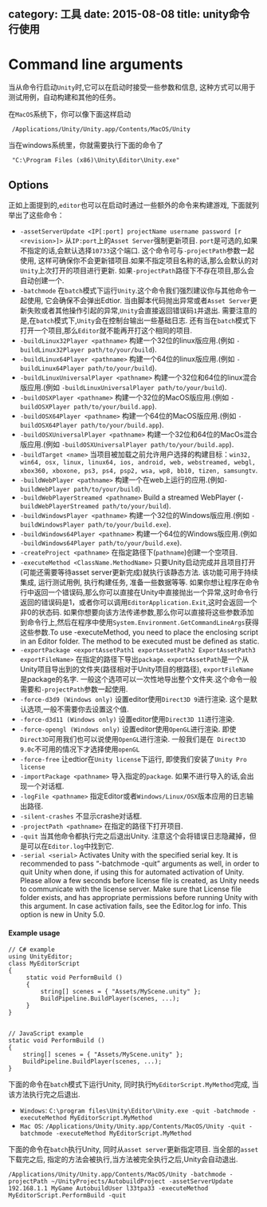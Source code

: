 category: 工具
date: 2015-08-08
title: unity命令行使用
---
# Command line arguments

当从命令行启动`Unity`时,它可以在启动时接受一些参数和信息, 这种方式可以用于测试用例，自动构建和其他的任务。

在`MacOS`系统下，你可以像下面这样启动
```
 /Applications/Unity/Unity.app/Contents/MacOS/Unity
```
当在windows系统里，你就需要执行下面的命令了
```
 "C:\Program Files (x86)\Unity\Editor\Unity.exe"
```

## Options

正如上面提到的,`editor`也可以在启动时通过一些额外的命令来构建游戏, 下面就列举出了这些命令：

* `-assetServerUpdate <IP[:port] projectName username password [r <revision>]>`	从`IP:port`上的`Asset Server`强制更新项目. `port`是可选的,如果不指定的话,会默认选择`10733`这个端口. 这个命令可与`-projectPath`参数一起使用, 这样可确保你不会更新错项目.如果不指定项目名称的话,那么会默认的对`Unity`上次打开的项目进行更新. 如果`-projectPath`路径下不存在项目,那么会自动创建一个.
* `-batchmode`  在`batch`模式下运行`Unity`.这个命令我们强烈建议你与其他命令一起使用, 它会确保不会弹出Edtior. 当由脚本代码抛出异常或者`Asset Server`更新失败或者其他操作引起的异常,`Unity`会直接返回错误码`1`并退出. 需要注意的是,在`batch`模式下,`Unity`会在控制台输出一些基础日志. 还有当在`batch`模式下打开一个项目,那么`Editor`就不能再开打这个相同的项目.
* `-buildLinux32Player <pathname>`	构建一个32位的linux版应用.(例如 `-buildLinux32Player path/to/your/build`).
* `-buildLinux64Player <pathname>`	构建一个64位的linux版应用.(例如 `-buildLinux64Player path/to/your/build`).
* `-buildLinuxUniversalPlayer <pathname>`	构建一个32位和64位的linux混合版应用.(例如 `-buildLinuxUniversalPlayer path/to/your/build`).
* `-buildOSXPlayer <pathname>`	构建一个32位的MacOS版应用.(例如 `-buildOSXPlayer path/to/your/build.app`).
* `-buildOSX64Player <pathname>`	构建一个64位的MacOS版应用.(例如 `-buildOSX64Player path/to/your/build.app`).
* `-buildOSXUniversalPlayer <pathname>`	构建一个32位和64位的MacOs混合版应用.(例如 `-buildOSXUniversalPlayer path/to/your/build.app`).
* `-buildTarget <name>`	当项目被加载之前允许用户选择的构建目标：`win32, win64, osx, linux, linux64, ios, android, web, webstreamed, webgl, xbox360, xboxone, ps3, ps4, psp2, wsa, wp8, bb10, tizen, samsungtv`.
* `-buildWebPlayer <pathname>`	构建一个在web上运行的应用.(例如`-buildWebPlayer path/to/your/build`).
* `-buildWebPlayerStreamed <pathname>`	Build a streamed WebPlayer (`-buildWebPlayerStreamed path/to/your/build`).
* `-buildWindowsPlayer <pathname>`	构建一个32位的Windows版应用.(例如  `-buildWindowsPlayer path/to/your/build.exe`).
* `-buildWindows64Player <pathname>`	构建一个64位的Windows版应用.(例如  `-buildWindows64Player path/to/your/build.exe`).
* `-createProject <pathname>`	在指定路径下(`pathname`)创建一个空项目.
* `-executeMethod <ClassName.MethodName>`	只要Unity启动完成并且项目打开(可能还需要等待asset server更新完成)就执行该静态方法. 该功能可用于持续集成, 运行测试用例, 执行构建任务, 准备一些数据等等. 如果你想让程序在命令行中返回一个错误码,那么你可以直接在Unity中直接抛出一个异常,这时命令行返回的错误码是1，或者你可以调用`EditorApplication.Exit`,这时会返回一个非0的状态码. 如果你想要向该方法传递参数,那么你可以直接将这些参数添加到命令行上,然后在程序中使用`System.Environment.GetCommandLineArgs`获得这些参数.To use -executeMethod, you need to place the enclosing script in an Editor folder. The method to be executed must be defined as static.
* `-exportPackage <exportAssetPath1 exportAssetPath2 ExportAssetPath3 exportFileName>`	在指定的路径下导出`package`. `exportAssetPath`是一个从Unity项目导出到的文件夹(路径相对于Unity项目的根路径), `exportFileName`是package的名字. 一般这个选项可以一次性地导出整个文件夹.这个命令一般需要和`-projectPath`参数一起使用.
* `-force-d3d9 (Windows only)`	设置editor使用`Direct3D 9`进行渲染. 这个是默认选项,一般不需要你去设置这个值.
* `-force-d3d11 (Windows only)`	设置editor使用`Direct3D 11`进行渲染.
* `-force-opengl (Windows only)`	设置editor使用`OpenGL`进行渲染. 即使`Direct3D`可用我们也可以说使用`OpenGL`进行渲染. 一般我们是在` Direct3D 9.0c`不可用的情况下才选择使用`openGL`
* `-force-free`	让edtior在`Unity license`下运行, 即使我们安装了`Unity Pro license`
* `-importPackage <pathname>`	导入指定的`package`. 如果不进行导入的话,会出现一个对话框.
* `-logFile <pathname>`	指定Editor或者`Windows/Linux/OSX`版本应用的日志输出路径.
* `-silent-crashes`	不显示crashe对话框.
* `-projectPath <pathname>`	在指定的路径下打开项目.
* `-quit`	当其他命令都执行完之后退出Unity. 注意这个会将错误日志隐藏掉，但是可以在`Editor.log`中找到它.
* `-serial <serial>`	Activates Unity with the specified serial key. It is recommended to pass “-batchmode -quit” arguments as well, in order to quit Unity when done, if using this for automated activation of Unity. Please allow a few seconds before license file is created, as Unity needs to communicate with the license server. Make sure that License file folder exists, and has appropriate permissions before running Unity with this argument. In case activation fails, see the Editor.log for info. This option is new in Unity 5.0.

#### Example usage
```
// C# example
using UnityEditor;
class MyEditorScript
{
     static void PerformBuild ()
     {
         string[] scenes = { "Assets/MyScene.unity" };
         BuildPipeline.BuildPlayer(scenes, ...);
     }
}


// JavaScript example
static void PerformBuild ()
{
    string[] scenes = { "Assets/MyScene.unity" };
    BuildPipeline.BuildPlayer(scenes, ...);
}
```
下面的命令在`batch`模式下运行Unity, 同时执行`MyEditorScript.MyMethod`完成, 当该方法执行完之后退出.
* `Windows`: `C:\program files\Unity\Editor\Unity.exe -quit -batchmode -executeMethod MyEditorScript.MyMethod`
* `Mac OS`: `/Applications/Unity/Unity.app/Contents/MacOS/Unity -quit -batchmode -executeMethod MyEditorScript.MyMethod`

下面的命令在`batch`执行Unity, 同时从`asset server`更新指定项目. 当全部的`asset`下载完之后, 指定的方法会被执行,当方法被完全执行之后,Unity会自动退出.
```
/Applications/Unity/Unity.app/Contents/MacOS/Unity -batchmode -projectPath ~/UnityProjects/AutobuildProject -assetServerUpdate 192.168.1.1 MyGame AutobuildUser l33tpa33 -executeMethod MyEditorScript.PerformBuild -quit
```

